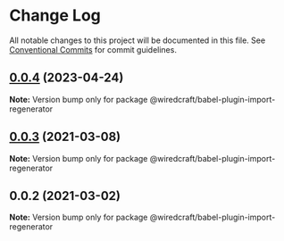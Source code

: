 # Change Log

All notable changes to this project will be documented in this file.
See [Conventional Commits](https://conventionalcommits.org) for commit guidelines.

## [0.0.4](https://github.com/wiredcraft/miniprogram-tools/compare/@wiredcraft/babel-plugin-import-regenerator@0.0.3...@wiredcraft/babel-plugin-import-regenerator@0.0.4) (2023-04-24)

**Note:** Version bump only for package @wiredcraft/babel-plugin-import-regenerator





## [0.0.3](https://github.com/wiredcraft/miniprogram-tools/compare/@wiredcraft/babel-plugin-import-regenerator@0.0.2...@wiredcraft/babel-plugin-import-regenerator@0.0.3) (2021-03-08)

**Note:** Version bump only for package @wiredcraft/babel-plugin-import-regenerator





## 0.0.2 (2021-03-02)

**Note:** Version bump only for package @wiredcraft/babel-plugin-import-regenerator
